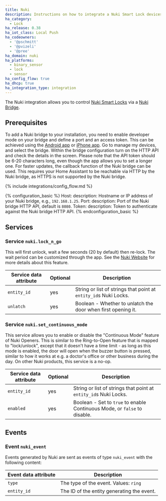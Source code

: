 ```yaml
---
title: Nuki
description: Instructions on how to integrate a Nuki Smart Lock devices.
ha_category:
  - Lock
ha_release: 0.38
ha_iot_class: Local Push
ha_codeowners:
  - '@pschmitt'
  - '@pvizeli'
  - '@pree'
ha_domain: nuki
ha_platforms:
  - binary_sensor
  - lock
  - sensor
ha_config_flow: true
ha_dhcp: true
ha_integration_type: integration
---
```


The Nuki integration allows you to control [Nuki Smart Locks](https://nuki.io/en/smart-lock/) via a [Nuki Bridge](https://nuki.io/en/bridge/).

## Prerequisites

To add a Nuki bridge to your installation, you need to enable developer mode on your bridge and define a port and an access token. This can be achieved using the [Android app](https://play.google.com/store/apps/details?id=io.nuki) or [iPhone app](https://apps.apple.com/app/nuki-smart-lock/id1044998081). Go to manage my devices, and select the bridge. Within the bridge configuration turn on the HTTP API and check the details in the screen. Please note that the API token should be 6-20 characters long, even though the app allows you to set a longer one.
For faster updates, the callback function of the Nuki bridge can be used. This requires your Home Assistant to be reachable via HTTP by the Nuki bridge, as HTTPS is not supported by the Nuki bridge.

{% include integrations/config_flow.md %}

{% configuration_basic %}
  Host:
    description: Hostname or IP address of your Nuki bridge, e.g., `192.168.1.25`.
  Port:
    description: Port of the Nuki bridge HTTP API, default is `8080`.
  Token:
    description: Token to authenticate against the Nuki bridge HTTP API.
{% endconfiguration_basic %}

## Services

### Service `nuki.lock_n_go`

This will first unlock, wait a few seconds (20 by default) then re-lock. The wait period can be customized through the app.
See the [Nuki Website](https://nuki.io/en/support/smart-lock/sl-features/locking-with-the-smart-lock/) for more details about this feature.

| Service data attribute | Optional | Description |
| ---------------------- | -------- | ----------- |
| `entity_id` | yes | String or list of strings that point at `entity_id`s Nuki Locks.
| `unlatch` | yes | Boolean - Whether to unlatch the door when first opening it.

### Service `nuki.set_continuous_mode`

This service allows you to enable or disable the "Continuous Mode" feature of Nuki Openers. This is similar to the Ring-to-Open feature that is mapped to "lock/unlock", except that it doesn't have a time limit - as long as this mode is enabled, the door will open when the buzzer button is pressed, similar to how it works at e.g. a doctor's office or other business during the day. On other Nuki products, this service is a no-op.

| Service data attribute | Optional | Description |
| ---------------------- | -------- | ----------- |
| `entity_id` | yes | String or list of strings that point at `entity_id`s Nuki Locks.
| `enabled` | yes | Boolean - Set to `true` to enable Continuous Mode, or `false` to disable.

## Events

### Event `nuki_event`

Events generated by Nuki are sent as events of type `nuki_event` with the following content:

| Event data attribute | Description                                |
| -------------------- | ------------------------------------------ |
| `type`               | The type of the event. Values: `ring`
| `entity_id`          | The ID of the entity generating the event.
